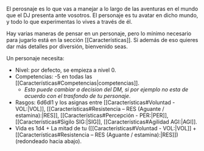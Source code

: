 El perosnaje es lo que vas a manejar a lo largo de las aventuras en el mundo que el DJ presenta ante vosotros. El personaje es tu avatar en dicho mundo, y todo lo que experimentas lo vives a través de él.

Hay varias maneras de pensar en un personaje, pero lo mínimo necesario para jugarlo está en la sección [[Características]]. Si además de eso quieres dar más detalles por diversión, bienvenido seas. 

Un personaje necesita:
- Nivel: por defecto, se empieza a nivel 0.
- Competencias: -5 en todas las [[Características#Competencias|competencias]].
	-  *Esto puede cambiar a decision del DM, si por ejemplo no esta de acuerdo con el trasfondo de tu personaje*.
- Rasgos: 6d6dl1 y los asignas entre [[Características#Voluntad - VOL:|VOL]], [[Características#Resistencia – RES (Aguante / estamina):|RES]], [[Características#Percepción - PER:|PER]], [[Características#Sigilo SIG:|SIG]], [[Características#Agilidad AGI:|AGI]].
- Vida es 1d4 + La mitad de tu ([[Características#Voluntad - VOL:|VOL]] + [[Características#Resistencia – RES (Aguante / estamina):|RES]]) (redondeado hacia abajo).